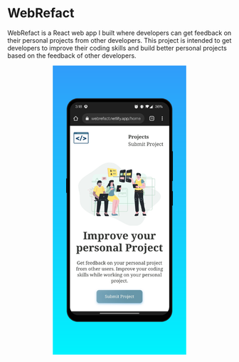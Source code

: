 # WebRefact

WebRefact is a React web app I built where developers can get feedback on their personal projects from other developers. This project is intended to get developers to improve their coding skills and build better personal projects based on the feedback of other developers.


<p align="center">
  <a href="https://gitpoint.co/">
  <img width="300" src="https://github.com/1Zapien/WebRefact/blob/main/src/images/webRgit.png" alt="WebRefact sample img
                                                                                                    "></a>
</p>
